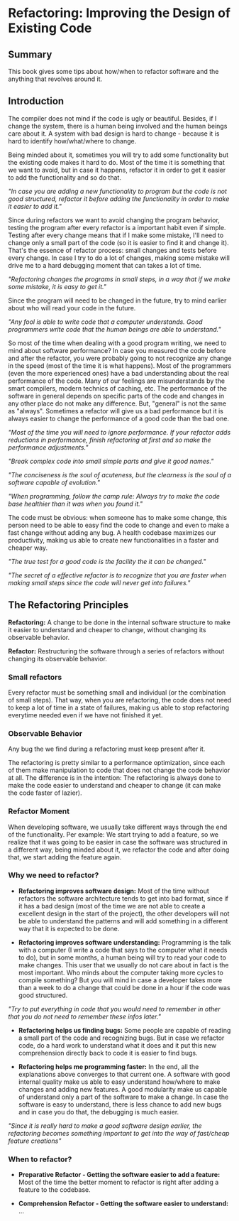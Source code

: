 # Refactoring: Improving the Design of Existing Code

## Summary

This book gives some tips about how/when to refactor software and the anything that revolves around it.

## Introduction

The compiler does not mind if the code is ugly or beautiful. Besides, if I change the system, there is a human being involved and the human beings care about it. A system with bad design is hard to change - because it is hard to identify how/what/where to change.

Being minded about it, sometimes you will try to add some functionality but the existing code makes it hard to do. Most of the time it is something that we want to avoid, but in case it happens, refactor it in order to get it easier to add the functionality and so do that.

*"In case you are adding a new functionality to program but the code is not good structured, refactor it before adding the functionality in order to make it easier to add it."*

Since during refactors we want to avoid changing the program behavior, testing the program after every refactor is a important habit even if simple. Testing after every change means that if I make some mistake, I'll need to change only a small part of the code (so it is easier to find it and change it). That's the essence of refactor process: small changes and tests before every change. In case I try to do a lot of changes, making some mistake will drive me to a hard debugging moment that can takes a lot of time.

*"Refactoring changes the programs in small steps, in a way that if we make some mistake, it is easy to get it."*

Since the program will need to be changed in the future, try to mind earlier about who will read your code in the future.

*"Any fool is able to write code that a computer understands. Good programmers write code that the human beings are able to understand."*

So most of the time when dealing with a good program writing, we need to mind about software performance? In case you measured the code before and after the refactor, you were probably going to not recognize any change in the speed (most of the time it is what happens). Most of the programmers (even the more experienced ones) have a bad understanding about the real performance of the code. Many of our feelings are misunderstands by the smart compilers, modern technics of caching, etc. The performance of the software in general depends on specific parts of the code and changes in any other place do not make any difference. But, "general" is not the same as "always". Sometimes a refactor will give us a bad performance but it is always easier to change the performance of a good code than the bad one.

*"Most of the time you will need to ignore performance. If your refactor adds reductions in performance, finish refactoring at first and so make the performance adjustments."*

*"Break complex code into small simple parts and give it good names."*

*"The conciseness is the soul of acuteness, but the clearness is the soul of a software capable of evolution."*

*"When programming, follow the camp rule: Always try to make the code base healthier than it was when you found it."*

The code must be obvious: when someone has to make some change, this person need to be able to easy find the code to change and even to make a fast change without adding any bug. A health codebase maximizes our productivity, making us able to create new functionalities in a faster and cheaper way.

*"The true test for a good code is the facility the it can be changed."*

*"The secret of a effective refactor is to recognize that you are faster when making small steps since the code will never get into failures."*

## The Refactoring Principles

**Refactoring:** A change to be done in the internal software structure to make it easier to understand and cheaper to change, without changing its observable behavior.

**Refactor:** Restructuring the software through a series of refactors without changing its observable behavior.

### Small refactors

Every refactor must be something small and individual (or the combination of small steps). That way, when you are refactoring, the code does not need to keep a lot of time in a state of failures, making us able to stop refactoring everytime needed even if we have not finished it yet.

### Observable Behavior

Any bug the we find during a refactoring must keep present after it.

The refactoring is pretty similar to a performance optimization, since each of them make manipulation to code that does not change the code behavior at all. The difference is in the intention: The refactoring is always done to make the code easier to understand and cheaper to change (it can make the code faster of lazier).

### Refactor Moment

When developing software, we usually take different ways through the end of the functionality. Per example: We start trying to add a feature, so we realize that it was going to be easier in case the software was structured in a different way, being minded about it, we refactor the code and after doing that, we start adding the feature again.

### Why we need to refactor?

- **Refactoring improves software design:** Most of the time without refactors the software architecture tends to get into bad format, since if it has a bad design (most of the time we are not able to create a excellent design in the start of the project), the other developers will not be able to understand the patterns and will add something in a different way that it is expected to be done.

- **Refactoring improves software understanding:** Programming is the talk with a computer (I write a code that says to the computer what it needs to do), but in some months, a human being will try to read your code to make changes. This user that we usually do not care about in fact is the most important. Who minds about the computer taking more cycles to compile something? But you will mind in case a developer takes more than a week to do a change that could be done in a hour if the code was good structured.

*"Try to put everything in code that you would need to remember in other that you do not need to remember these infos later."*

- **Refactoring helps us finding bugs:** Some people are capable of reading a small part of the code and recognizing bugs. But in case we refactor code, do a hard work to understand what it does and it put this new comprehension directly back to code it is easier to find bugs.

- **Refactoring helps me programming faster:** In the end, all the explanations above converges to that current one. A software with good internal quality make us able to easy understand how/where to make changes and adding new features. A good modularity make us capable of understand only a part of the software to make a change. In case the software is easy to understand, there is less chance to add new bugs and in case you do that, the debugging is much easier.

*"Since it is really hard to make a good software design earlier, the refactoring becomes something important to get into the way of fast/cheap feature creations"*

### When to refactor?

- **Preparative Refactor - Getting the software easier to add a feature:** Most of the time the better moment to refactor is right after adding a feature to the codebase.

- **Comprehension Refactor - Getting the software easier to understand:** ...